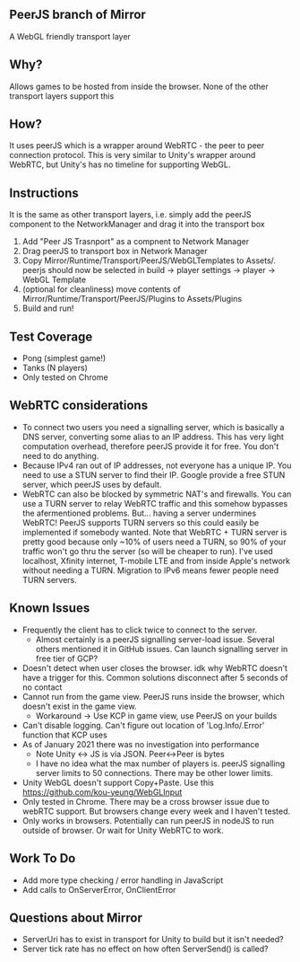 ## PeerJS branch of Mirror
A WebGL friendly transport layer

## Why?
Allows games to be hosted from inside the browser. None of the other transport layers support this

## How?
It uses peerJS which is a wrapper around WebRTC - the peer to peer connection protocol. This is very similar to Unity's wrapper around WebRTC, but Unity's has no timeline for supporting WebGL.

## Instructions
It is the same as other transport layers, i.e. simply add the peerJS component to the NetworkManager and drag it into the transport box
1. Add "Peer JS Trasnport" as a compnent to Network Manager
2. Drag peerJS to transport box in Network Manager
3. Copy Mirror/Runtime/Transport/PeerJS/WebGLTemplates to Assets/. peerjs should now be selected in build -> player settings -> player -> WebGL Template 
4. (optional for cleanliness) move contents of Mirror/Runtime/Transport/PeerJS/Plugins to Assets/Plugins
5. Build and run!

## Test Coverage
- Pong (simplest game!)
- Tanks (N players)
- Only tested on Chrome

## WebRTC considerations
- To connect two users you need a signalling server, which is basically a DNS server, converting some alias to an IP address. This has very light computation overhead, therefore peerJS provide it for free. You don't need to do anything.
- Because IPv4 ran out of IP addresses, not everyone has a unique IP. You need to use a STUN server to find their IP. Google provide a free STUN server, which peerJS uses by default.
- WebRTC can also be blocked by symmetric NAT's and firewalls. You can use a TURN server to relay WebRTC traffic and this somehow bypasses the afermentioned problems. But... having a server undermines WebRTC! PeerJS supports TURN servers so this could easily be implemented if somebody wanted. Note that WebRTC + TURN server is pretty good because only ~10% of users need a TURN, so 90% of your traffic won't go thru the server (so will be cheaper to run). I've used localhost, Xfinity internet, T-mobile LTE and from inside Apple's network without needing a TURN. Migration to IPv6 means fewer people need TURN servers.

## Known Issues
- Frequently the client has to click twice to connect to the server.
   - Almost certainly is a peerJS signalling server-load issue. Several others mentioned it in GitHub issues. Can launch signalling server in free tier of GCP?
- Doesn't detect when user closes the browser. idk why WebRTC doesn't have a trigger for this. Common solutions disconnect after 5 seconds of no contact
- Cannot run from the game view. PeerJS runs inside the browser, which doesn't exist in the game view.
  - Workaround -> Use KCP in game view, use PeerJS on your builds
- Can't disable logging. Can't figure out location of 'Log.Info/.Error' function that KCP uses
- As of January 2021 there was no investigation into performance
   - Note Unity <-> JS is via JSON. Peer<->Peer is bytes
   - I have no idea what the max number of players is. peerJS signalling server limits to 50 connections. There may be other lower limits.
- Unity WebGL doesn't support Copy+Paste. Use this https://github.com/kou-yeung/WebGLInput
- Only tested in Chrome. There may be a cross browser issue due to webRTC support. But browsers change every week and I haven't tested.
- Only works in browsers. Potentially can run peerJS in nodeJS to run outside of browser. Or wait for Unity WebRTC to work.

## Work To Do
- Add more type checking / error handling in JavaScript
- Add calls to OnServerError, OnClientError

## Questions about Mirror
- ServerUri has to exist in transport for Unity to build but it isn't needed?
- Server tick rate has no effect on how often ServerSend() is called?